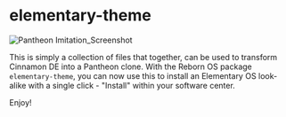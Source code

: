 # elementary-theme #
![Pantheon Imitation_Screenshot](/panthoen-reborn.png)

This is simply a collection of files that together, can be used to transform Cinnamon DE into a Pantheon clone. With the Reborn OS package `elementary-theme`, you can now use this to install an Elementary OS look-alike with a single click - "Install" within your software center.

Enjoy!
